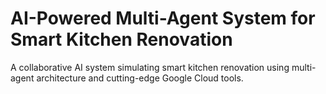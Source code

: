 # AI-Powered Multi-Agent System for Smart Kitchen Renovation
A collaborative AI system simulating smart kitchen renovation using multi-agent architecture and cutting-edge Google Cloud tools.

